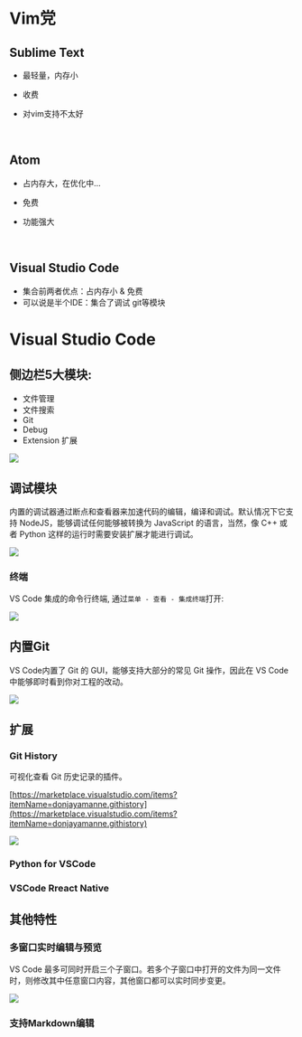 # Vim党

## Sublime Text

- 最轻量，内存小

- 收费

- 对vim支持不太好

  ​

## Atom

- 占内存大，在优化中...

- 免费

- 功能强大

  ​

## Visual Studio Code

- 集合前两者优点：占内存小 & 免费
- 可以说是半个IDE：集合了调试 git等模块



# Visual Studio Code



## 侧边栏5大模块:

- 文件管理
- 文件搜索
- Git
- Debug
- Extension 扩展

![](http://static.zybuluo.com/asce1885/of5h9xlo9zdpcb405y7mgph6/yshYl28KRVa4XFjINR0g_LeaderboardModal_js_-_rangersteve.png)











## 调试模块

内置的调试器通过断点和查看器来加速代码的编辑，编译和调试。默认情况下它支持 NodeJS，能够调试任何能够被转换为 JavaScript 的语言，当然，像 C++ 或者 Python 这样的运行时需要安装扩展才能进行调试。

![](http://static.zybuluo.com/asce1885/p6szslqn7g9tcwzy1g5cw13b/aQkRD333SrOwqwUIRvqS_debugging_debugging_hero.png)







### 终端

VS Code 集成的命令行终端, 通过`菜单 - 查看 - 集成终端`打开:

![](http://static.zybuluo.com/asce1885/qa3d98txrsgvep2zbr06ihx2/64JiRnAdT0fK9zJoy1mD_Screen%20Shot%202016-11-14%20at%207.35.53%20AM.png)





## 内置Git

VS Code内置了 Git 的 GUI，能够支持大部分的常见 Git 操作，因此在 VS Code 中能够即时看到你对工程的改动。

 ![](http://static.zybuluo.com/asce1885/aqxyr5o3fp2a9ekvxohbj0ht/R22B3cmISGqKdjKISH3Z_Screen%20Shot%202016-11-14%20at%208.09.00%20AM.png)













## 扩展



### Git History

可视化查看 Git 历史记录的插件。

[https://marketplace.visualstudio.com/items?itemName=donjayamanne.githistory](https://marketplace.visualstudio.com/items?itemName=donjayamanne.githistory)

![](http://static.zybuluo.com/asce1885/xuob0h4yb3mr8m11xtiazc6u/okEXgPjORyOdDelV4E1B_gitLogv2.gif)





### Python for VSCode 



### VSCode Rreact Native





## 其他特性

### 多窗口实时编辑与预览

VS Code 最多可同时开启三个子窗口。若多个子窗口中打开的文件为同一文件时，则修改其中任意窗口内容，其他窗口都可以实时同步变更。

![](http://upload-images.jianshu.io/upload_images/1255999-7d291ce817f17b0a.png?imageMogr2/auto-orient/strip%7CimageView2/2/w/1240)



### 支持Markdown编辑



